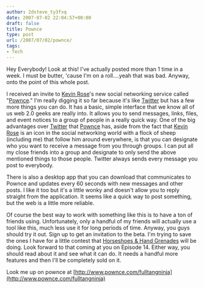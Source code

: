 ```yaml
---
author: 2dsteve_ty3fxq
date: 2007-07-02 22:04:57+00:00
draft: false
title: Pownce
type: post
url: /2007/07/02/pownce/
tags:
- Tech
---
```


Hey Everybody! Look at this! I've actually posted more than 1 time in a week. I must be butter, 'cause I'm on a roll....yeah that was bad. Anyway, onto the point of this whole post.

I received an invite to [Kevin Rose](http://http://en.wikipedia.org/wiki/Kevin_rose)'s new social networking service called "[Pownce](http://www.pownce.com)." I'm really digging it so far because it's like [Twitter](http://www.twitter.com) but has a few more things you can do. It has a basic, simple interface that we know all of us web 2.0 geeks are really into. It allows you to send messages, links, files, and event notices to a group of people in a really quick way. One of the big advantages over [Twitter](http://www.twitter.com) that [Pownce](http://www.pownce.com) has, aside from the fact that [Kevin Rose](http://http://en.wikipedia.org/wiki/Kevin_rose) is an icon in the social networking world with a flock of sheep (including me) that follow him around everywhere, is that you can designate who you want to receive a message from you through groups. I can put all my close friends into a group and designate to only send the above mentioned things to those people. Twitter always sends every message you post to everybody.

There is also a desktop app that you can download that communicates to Pownce and updates every 60 seconds with new messages and other posts. I like it too but it's a little wonky and doesn't allow you to reply straight from the application. It seems like a quick way to post something, but the web is a little more reliable.

Of course the best way to work with something like this is to have a ton of friends using. Unfortunately, only a handful of my friends will actually use a tool like this, much less use it for long periods of time. Anyway, you guys should try it out. Sign up to get an invitation to the beta. I'm trying to save the ones I have for a little contest that [Horseshoes & Hand Grenades](http://www.horseshoes-handgrenades.com) will be doing. Look forward to that coming at you on Episode 14. Either way, you should read about it and see what it can do. It needs a handful more features and then I'll be completely sold on it.

Look me up on pownce at [http://www.pownce.com/fulltangninja](http://www.pownce.com/fulltangninja)
